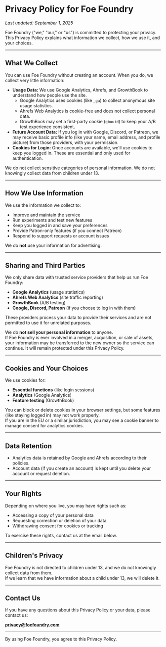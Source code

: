 # Privacy Policy for Foe Foundry

_Last updated: September 1, 2025_

Foe Foundry ("we," "our," or "us") is committed to protecting your privacy.  
This Privacy Policy explains what information we collect, how we use it, and your choices.

---

## What We Collect

You can use Foe Foundry without creating an account. When you do, we collect very little information:

- **Usage Data:** We use Google Analytics, Ahrefs, and GrowthBook to understand how people use the site.  
  - Google Analytics uses cookies (like `_ga`) to collect anonymous site usage statistics.  
  - Ahrefs Web Analytics is cookie-free and does not collect personal data.  
  - GrowthBook may set a first-party cookie (`gbuuid`) to keep your A/B test experience consistent.  
- **Future Account Data:** If you log in with Google, Discord, or Patreon, we may receive basic profile info (like your name, email address, and profile picture) from those providers, with your permission.  
- **Cookies for Login:** Once accounts are available, we'll use cookies to keep you logged in. These are essential and only used for authentication.

We do not collect sensitive categories of personal information. We do not knowingly collect data from children under 13.

---

## How We Use Information

We use the information we collect to:

- Improve and maintain the service  
- Run experiments and test new features  
- Keep you logged in and save your preferences  
- Provide Patron-only features (if you connect Patreon)  
- Respond to support requests or account issues  

We do **not** use your information for advertising.

---

## Sharing and Third Parties

We only share data with trusted service providers that help us run Foe Foundry:

- **Google Analytics** (usage statistics)  
- **Ahrefs Web Analytics** (site traffic reporting)  
- **GrowthBook** (A/B testing)  
- **Google, Discord, Patreon** (if you choose to log in with them)

These providers process your data to provide their services and are not permitted to use it for unrelated purposes.

We do **not sell your personal information** to anyone.  
If Foe Foundry is ever involved in a merger, acquisition, or sale of assets, your information may be transferred to the new owner so the service can continue. It will remain protected under this Privacy Policy.

---

## Cookies and Your Choices

We use cookies for:

- **Essential functions** (like login sessions)  
- **Analytics** (Google Analytics)  
- **Feature testing** (GrowthBook)

You can block or delete cookies in your browser settings, but some features (like staying logged in) may not work properly.  
If you are in the EU or a similar jurisdiction, you may see a cookie banner to manage consent for analytics cookies.

---

## Data Retention

- Analytics data is retained by Google and Ahrefs according to their policies.  
- Account data (if you create an account) is kept until you delete your account or request deletion.  

---

## Your Rights

Depending on where you live, you may have rights such as:

- Accessing a copy of your personal data  
- Requesting correction or deletion of your data  
- Withdrawing consent for cookies or tracking  

To exercise these rights, contact us at the email below.

---

## Children's Privacy

Foe Foundry is not directed to children under 13, and we do not knowingly collect data from them.  
If we learn that we have information about a child under 13, we will delete it.

---

## Contact Us

If you have any questions about this Privacy Policy or your data, please contact us:

**privacy@foefoundry.com**

---

By using Foe Foundry, you agree to this Privacy Policy.